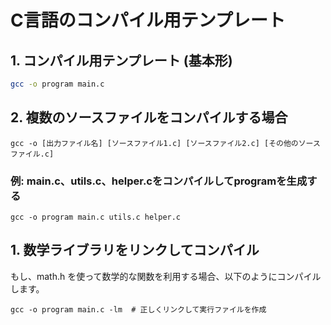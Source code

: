 # C言語のコンパイル用テンプレート

## 1. コンパイル用テンプレート (基本形)
```bash
gcc -o program main.c
```
## 2. 複数のソースファイルをコンパイルする場合
```
gcc -o [出力ファイル名] [ソースファイル1.c] [ソースファイル2.c] [その他のソースファイル.c]
```

### 例: main.c、utils.c、helper.cをコンパイルしてprogramを生成する

```
gcc -o program main.c utils.c helper.c
```
## 1. 数学ライブラリをリンクしてコンパイル

もし、math.h を使って数学的な関数を利用する場合、以下のようにコンパイルします。
```
gcc -o program main.c -lm  # 正しくリンクして実行ファイルを作成
```
